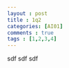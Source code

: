 ```yaml
---
layout : post
title : 1q2
categories: [AI01]
comments : true
tags : [1,2,3,4]
---
```



sdf
sdf
sdf
